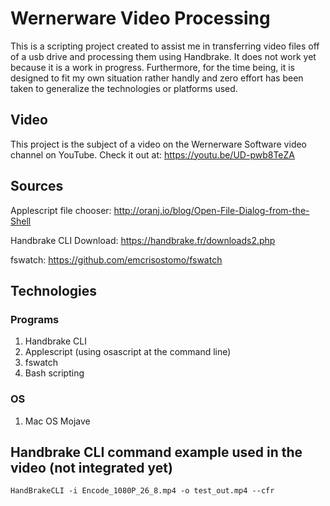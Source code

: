# Wernerware  Video Processing
This is a scripting project created to assist me in transferring video files off of a usb drive and processing them using Handbrake.  It does not work yet because it is a work in progress.  Furthermore, for the time being, it is designed to fit my own situation rather handly and zero effort has been taken to generalize the technologies or platforms used.

## Video
This project is the subject of a video on the Wernerware Software video channel on YouTube.  Check it out at: https://youtu.be/UD-pwb8TeZA

## Sources
Applescript file chooser: http://oranj.io/blog/Open-File-Dialog-from-the-Shell

Handbrake CLI Download: https://handbrake.fr/downloads2.php

fswatch: https://github.com/emcrisostomo/fswatch

## Technologies
### Programs
1. Handbrake CLI
2. Applescript (using osascript at the command line)
3. fswatch
4. Bash scripting
### OS
1. Mac OS Mojave

## Handbrake CLI command example used in the video (not integrated yet)
    HandBrakeCLI -i Encode_1080P_26_8.mp4 -o test_out.mp4 --cfr